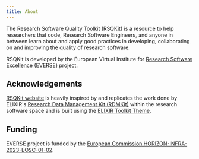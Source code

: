 ```yaml
---
title: About
---
```


The Research Software Quality Toolkit (RSQKit) is a resource to help researchers that code, Research Software Engineers, and anyone in between learn about and apply good practices in developing, collaborating on and improving the quality of research software.

RSQKit is developed by the European Virtual Institute for [Research Software Excellence (EVERSE) project](https://everse.software/).

## Acknowledgements

[RSQKit website](http://everse.software/RSQKit/) is heavily inspired by and replicates the work done by ELIXIR's [Research Data Management Kit (RDMKit)](https://rdmkit.elixir-europe.org/) within the research software space and is built using the [ELIXIR Toolkit Theme](https://elixir-belgium.github.io/elixir-toolkit-theme/).

## Funding
EVERSE project is funded by the [European Commission HORIZON-INFRA-2023-EOSC-01-02](https://ec.europa.eu/info/funding-tenders/opportunities/portal/screen/opportunities/topic-details/horizon-infra-2023-eosc-01-02).
